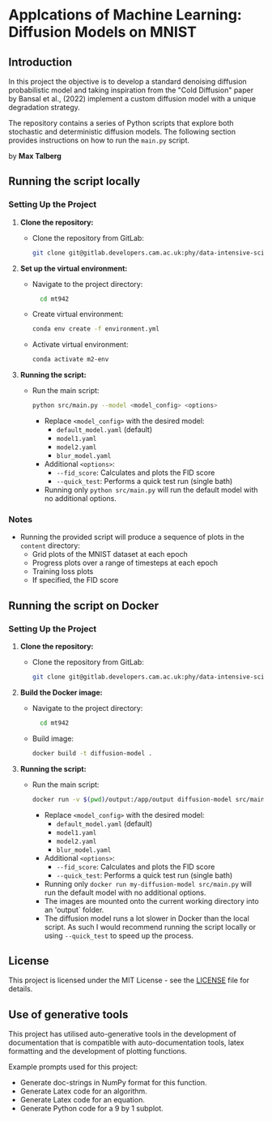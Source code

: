 # Applcations of Machine Learning: Diffusion Models on MNIST

## Introduction

In this project the objective is to develop a standard denoising diffusion probabilistic model and taking inspiration from the "Cold Diffusion" paper by Bansal et al., (2022) implement a custom diffusion model with a unique degradation strategy.

The repository contains a series of Python scripts that explore both stochastic and deterministic diffusion models. The following section provides instructions on how to run the `main.py` script.


by **Max Talberg**

## Running the script locally

### Setting Up the Project

1. **Clone the repository:**
   - Clone the repository from GitLab:
     ```bash
     git clone git@gitlab.developers.cam.ac.uk:phy/data-intensive-science-mphil/M2_Assessment/mt942.git
     ```

2. **Set up the virtual environment:**
   - Navigate to the project directory:
     ```bash
       cd mt942
       ```
   - Create virtual environment:
     ```bash
     conda env create -f environment.yml
     ```
    - Activate virtual environment:
      ```bash
      conda activate m2-env
      ```
3. **Running the script:**
   - Run the main script:
     ```bash
     python src/main.py --model <model_config> <options>
     ```
        - Replace `<model_config>` with the desired model:
          - `default_model.yaml` (default)
          - `model1.yaml`
          - `model2.yaml`
          - `blur_model.yaml`
        - Additional `<options>`:
          - `--fid_score`: Calculates and plots the FID score
          - `--quick_test`: Performs a quick test run (single bath)
        - Running only `python src/main.py` will run the default model with no additional options.
    

### Notes

- Running the provided script will produce a sequence of plots in the `content` directory:
    - Grid plots of the MNIST dataset at each epoch
    - Progress plots over a range of timesteps at each epoch
    - Training loss plots
    - If specified, the FID score


## Running the script on Docker

### Setting Up the Project

1. **Clone the repository:**
   - Clone the repository from GitLab:
     ```bash
     git clone git@gitlab.developers.cam.ac.uk:phy/data-intensive-science-mphil/M2_Assessment/mt942.git
     ```

2. **Build the Docker image:**
   - Navigate to the project directory:
     ```bash
       cd mt942
       ```
   - Build image:
     ```bash
     docker build -t diffusion-model .
     ```

3. **Running the script:**

   - Run the main script:
     ```bash
     docker run -v $(pwd)/output:/app/output diffusion-model src/main.py --model <model_config> <options>
     ```
        - Replace `<model_config>` with the desired model:
          - `default_model.yaml` (default)
          - `model1.yaml`
          - `model2.yaml`
          - `blur_model.yaml`
        - Additional `<options>`:
          - `--fid_score`: Calculates and plots the FID score
          - `--quick_test`: Performs a quick test run (single bath)
        - Running only `docker run my-diffusion-model src/main.py` will run the default model with no additional options.
        - The images are mounted onto the current working directory into an 'output` folder.
        - The diffusion model runs a lot slower in Docker than the local script. As such I would recommend running the script locally or using `--quick_test` to speed up the process.


## License

This project is licensed under the MIT License - see the [LICENSE](LICENSE) file for details.

## Use of generative tools

This project has utilised auto-generative tools in the development of documentation that is compatible with auto-documentation tools, latex formatting and the development of plotting functions. 

Example prompts used for this project:
- Generate doc-strings in NumPy format for this function.
- Generate Latex code for an algorithm.
- Generate Latex code for an equation.
- Generate Python code for a 9 by 1 subplot.
